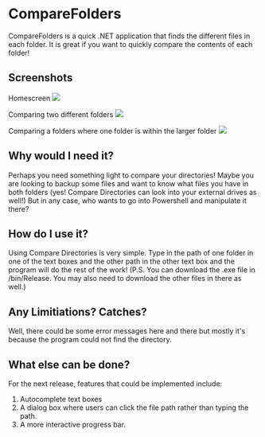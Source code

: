 # CompareFolders 
CompareFolders is a quick .NET application that finds the different files in each folder. It is great if you want to quickly compare the contents of each folder!

## Screenshots ##

Homescreen
![](http://i.imgur.com/NcTeWDb.png)

Comparing two different folders
![](http://i.imgur.com/uTxNuNC.png)

Comparing a folders where one folder is within the larger folder
![](http://i.imgur.com/8qhXfrQ.png)

## Why would I need it? ##
Perhaps you need something light to compare your directories! Maybe you are looking to backup some files and want to know what files you have in both folders (yes! Compare Directories can look into your external drives as well!) But in any case, who wants to go into Powershell and manipulate it there?

## How do I use it? ##
Using Compare Directories is very simple. Type in the path of one folder in one of the text boxes and the other path in the other text box and the program will do the rest of the work! (P.S. You can download the .exe file in /bin/Release. You may also need to download the other files in there as well.)

## Any Limitiations? Catches? ##
Well, there could be some error messages here and there but mostly it's because the program could not find the directory. 

## What else can be done? ##
For the next release, features that could be implemented include:

1. Autocomplete text boxes
2. A dialog box where users can click the file path rather than typing the path.
3. A more interactive progress bar.

